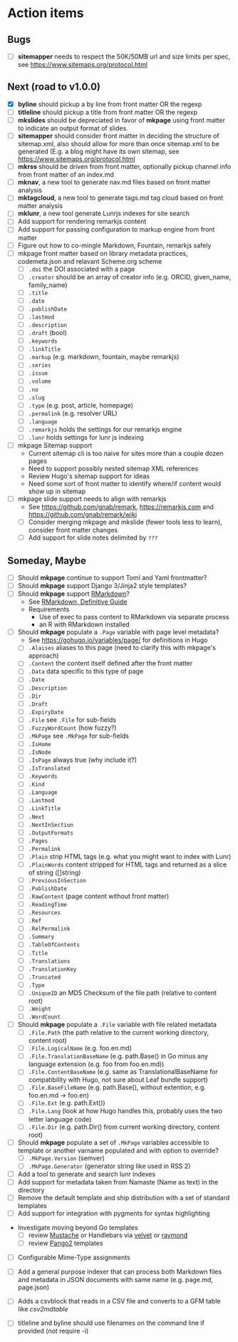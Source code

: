 
# Action items

## Bugs

+ [ ] **sitemapper** needs to respect the 50K/50MB url and size limits per spec, see https://www.sitemaps.org/protocol.html

## Next (road to v1.0.0)

+ [x] **byline** should pickup a by line from front matter OR the regexp
+ [ ] **titleline** should pickup a title from front matter OR the regexp
+ [ ] **mkslides** should be depreciated in favor of **mkpage** using front matter to indicate an output format of slides.
+ [ ] **sitemapper** should consider front matter in deciding the structure of sitemap.xml, also should allow for more than once sitemap.xml to be generated (E.g. a blog might have its own sitemap, see https://www.sitemaps.org/protocol.html
+ [ ] **mkrss** should be driven from front matter, optionally pickup channel info from front matter of an index.md
+ [ ] **mknav**, a new tool to generate nav.md files based on front matter analysis
+ [ ] **mktagcloud**, a new tool to generate tags.md tag cloud based on front matter analysis
+ [ ] **mklunr**, a new tool generate Lunrjs indexes for site search
+ [ ] Add support for rendering remarkjs content
+ [ ] Add support for passing configuration to markup engine from front matter
+ [ ] Figure out how to co-mingle Markdown, Fountain, remarkjs safely 
+ [ ] mkpage front matter based on library metadata practices, codemeta.json and relavant Scheme.org scheme
    + [ ] `.doi` the DOI associated with a page
    + [ ] `.creator` should be an array of creator info (e.g. ORCID, given_name, family_name)
    + [ ] `.title`
    + [ ] `.date`
    + [ ] `.publishDate`
    + [ ] `.lastmod`
    + [ ] `.description`
    + [ ] `.draft` (bool)
    + [ ] `.keywords`
    + [ ] `.linkTitle`
    + [ ] `.markup` (e.g. markdown, fountain, maybe remarkjs)
    + [ ] `.series`
    + [ ] `.issue`
    + [ ] `.volume`
    + [ ] `.no`
    + [ ] `.slug`
    + [ ] `.type` (e.g. post, article, homepage)
    + [ ] `.permalink`  (e.g. resolver URL)
    + [ ] `.language`
    + [ ] `.remarkjs` holds the settings for our remarkjs engine
    + [ ] `.lunr` holds settings for lunr js indexing
+ [ ] mkpage Sitemap support
    + Current sitemap cli is too naive for sites more than a couple dozen pages
    + Need to support possibly nested sitemap XML references
    + Review Hugo's sitemap support for ideas
    + Need some sort of front matter to identify where/if content would show up in sitemap
+ [ ] mkpage slide support needs to align with remarkjs
    + See https://github.com/gnab/remark, https://remarkjs.com and https://github.com/gnab/remark/wiki
    + [ ] Consider merging mkpage and mkslide (fewer tools less to learn), consider front matter changes
    + [ ] Add support for slide notes delimited by `???`

## Someday, Maybe

+ [ ] Should **mkpage** continue to support Toml and Yaml frontmatter?
+ [ ] Should **mkpage** support Django 3/Jinja2 style templates?
+ [ ] Should **mkpage** support [RMarkdown](https://rmarkdown.rstudio.com/)?
    + See [RMarkdown, Definitive Guide](https://bookdown.org/yihui/rmarkdown/)
    + Requirements
        + Use of exec to pass content to RMarkdown via separate process
        + an R with RMarkdown installed
+ [ ] Should **mkpage** populate a `.Page` variable with page level metadata?
    + See https://gohugo.io/variables/page/ for definitions in Hugo
    + [ ] `.Alaises` aliases to this page (need to clarify this with mkpage's approach)
    + [ ] `.Content` the content itself defined after the front matter
    + [ ] `.Data` data specific to this type of page
    + [ ] `.Date` 
    + [ ] `.Description`
    + [ ] `.Dir`
    + [ ] `.Draft`
    + [ ] `.ExpiryDate`
    + [ ] `.File` see `.File` for sub-fields
    + [ ] `.FuzzyWordCount` (how fuzzy?)
    + [ ] `.MkPage` see `.MkPage` for sub-fields
    + [ ] `.IsHome`
    + [ ] `.IsNode`
    + [ ] `.IsPage` always true (why include it?)
    + [ ] `.IsTranslated` 
    + [ ] `.Keywords`
    + [ ] `.Kind`
    + [ ] `.Language`
    + [ ] `.Lastmod`
    + [ ] `.LinkTitle`
    + [ ] `.Next`
    + [ ] `.NextInSection`
    + [ ] `.OutputFormats`
    + [ ] `.Pages`
    + [ ] `.Permalink`
    + [ ] `.Plain` strip HTML tags (e.g. what you might want to index with Lunr)
    + [ ] `.PlainWords` content stripped for HTML tags and returned as a slice of string ([]string)
    + [ ] `.PreviousInSection`
    + [ ] `.PublishDate`
    + [ ] `.RawContent` (page content without front matter)
    + [ ] `.ReadingTime`
    + [ ] `.Resources`
    + [ ] `.Ref`
    + [ ] `.RelPermalink`
    + [ ] `.Summary`
    + [ ] `.TableOfContents`
    + [ ] `.Title`
    + [ ] `.Translations`
    + [ ] `.TranslationKey`
    + [ ] `.Truncated`
    + [ ] `.Type`
    + [ ] `.UniqueID` an MD5 Checksum of the file path (relative to content root)
    + [ ] `.Weight`
    + [ ] `.WordCount`
+ [ ] Should **mkpage** populate a `.File` variable with file related metadata
    + [ ] `.File.Path` (the path relative to the current working directory, content root)
    + [ ] `.File.LogicalName` (e.g. foo.en.md)
    + [ ] `.File.TranslationBaseName` (e.g. path.Base() in Go minus any language extension (e.g. foo from foo.en.md))
    + [ ] `.File.ContentBaseName` (e.g. same as TranslationalBaseName for compatibility with Hugo, not sure about Leaf bundle support)
    + [ ] `.File.BaseFileName` (e.g. path.Base(), without extention, e.g. foo.en.md -> foo.en)
    + [ ] `.File.Ext` (e.g. path.Ext())
    + [ ] `.File.Lang` (look at how Hugo handles this, probably uses the two letter language code)
    + [ ] `.File.Dir` (e.g. path.Dir() from current working directory, content root)
+ [ ] Should **mkpage** populate a set of `.MkPage` variables accessible to template or another varname populated and with option to override?
    + [ ] `.MkPage.Version` (semver)
    + [ ] `.MkPage.Generator` (generator string like used in RSS 2)
+ [ ] Add a tool to generate and search lunr indexes
+ [ ] Add support for metadata taken from Namaste (Name as text) in the directory
+ [ ] Remove the default template and ship distribution with a set of standard templates
+ [ ] Add support for integration with pygments for syntax highlighting
+ Investigate moving beyond Go templates 
    + [ ] review [Mustache](https://github.com/hoisie/mustache) or Handlebars via [velvet](https://github.com/gobuffalo/velvet) or [raymond](https://github.com/aymerick/raymond)
    + [ ] review [Pango2](https://github.com/flosch/pongo2) templates
+ [ ] Configurable Mime-Type assignments
+ [ ] Add a general purpose indexer that can process both Markdown files and metadata in JSON documents with same name (e.g. page.md, page.json)
+ [ ] Adds a csvblock that reads in a CSV file and converts to a GFM table like _csv2mdtable_
+ [ ] titleline and byline should use filenames on the command line if provided (not require -i)


